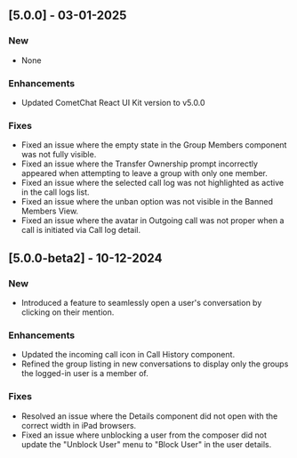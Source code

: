 ## [5.0.0] - 03-01-2025

### New
- None

### Enhancements
- Updated CometChat React UI Kit version to v5.0.0

### Fixes
- Fixed an issue where the empty state in the Group Members component was not fully visible.
- Fixed an issue where the Transfer Ownership prompt incorrectly appeared when attempting to leave a group with only one member.
- Fixed an issue where the selected call log was not highlighted as active in the call logs list.
- Fixed an issue where the unban option was not visible in the Banned Members View.
- Fixed an issue where the avatar in Outgoing call was not proper when a call is initiated via Call log detail.

## [5.0.0-beta2] - 10-12-2024

### New
- Introduced a feature to seamlessly open a user's conversation by clicking on their mention.

### Enhancements
- Updated the incoming call icon in Call History component.
- Refined the group listing in new conversations to display only the groups the logged-in user is a member of.

### Fixes
- Resolved an issue where the Details component did not open with the correct width in iPad browsers.
- Fixed an issue where unblocking a user from the composer did not update the "Unblock User" menu to "Block User" in the user details.